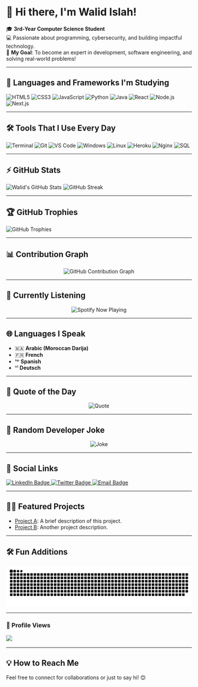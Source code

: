 # 👋 Hi there, I'm Walid Islah!

🎓 **3rd-Year Computer Science Student**  
💻 Passionate about programming, cybersecurity, and building impactful technology.  
🌟 **My Goal**: To become an expert in development, software engineering, and solving real-world problems!

---

## 🚀 Languages and Frameworks I'm Studying
<p align="left">
  <img src="https://img.icons8.com/color/48/html-5--v1.png" alt="HTML5" width="40" height="40"/>
  <img src="https://img.icons8.com/color/48/css3.png" alt="CSS3" width="40" height="40"/>
  <img src="https://img.icons8.com/color/48/javascript--v1.png" alt="JavaScript" width="40" height="40"/>
  <img src="https://img.icons8.com/color/48/python--v1.png" alt="Python" width="40" height="40"/>
  <img src="https://img.icons8.com/color/48/java-coffee-cup-logo--v1.png" alt="Java" width="40" height="40"/>
  <img src="https://img.icons8.com/color/48/react-native.png" alt="React" width="40" height="40"/>
  <img src="https://img.icons8.com/color/48/nodejs.png" alt="Node.js" width="40" height="40"/>
  <img src="https://img.icons8.com/color/48/nextjs.png" alt="Next.js" width="40" height="40"/>
</p>

---

## 🛠️ Tools That I Use Every Day
<p align="left">
  <img src="https://img.icons8.com/ios-filled/50/console.png" alt="Terminal" width="40" height="40"/>
  <img src="https://img.icons8.com/color/48/git.png" alt="Git" width="40" height="40"/>
  <img src="https://img.icons8.com/color/48/visual-studio-code-2019.png" alt="VS Code" width="40" height="40"/>
  <img src="https://img.icons8.com/color/48/windows-10.png" alt="Windows" width="40" height="40"/>
  <img src="https://img.icons8.com/color/48/linux.png" alt="Linux" width="40" height="40"/>
  <img src="https://img.icons8.com/color/48/heroku.png" alt="Heroku" width="40" height="40"/>
  <img src="https://img.icons8.com/color/48/nginx.png" alt="Nginx" width="40" height="40"/>
  <img src="https://img.icons8.com/color/48/sql.png" alt="SQL" width="40" height="40"/>
</p>

---

## ⚡ GitHub Stats
<p align="left">
  <img src="https://github-readme-stats.vercel.app/api?username=KASPAROV2005&show_icons=true&theme=tokyonight" alt="Walid's GitHub Stats" />
  <img src="https://github-readme-streak-stats.herokuapp.com/?user=KASPAROV2005&theme=tokyonight" alt="GitHub Streak" />
</p>

---

## 🏆 GitHub Trophies
<p align="left">
  <img src="https://github-profile-trophy.vercel.app/?username=KASPAROV2005&theme=gruvbox&no-frame=true" alt="GitHub Trophies" />
</p>

---

## 📊 Contribution Graph
<p align="center">
  <img src="https://github-readme-activity-graph.cyclic.app/graph?username=KASPAROV2005&theme=react-dark" alt="GitHub Contribution Graph" />
</p>

---

## 🎵 Currently Listening
<p align="center">
  <img src="https://novatorem.vercel.app/api/spotify" alt="Spotify Now Playing" />
</p>

---

## 🌐 Languages I Speak
- 🇲🇦 **Arabic (Moroccan Darija)**  
- 🇫🇷 **French**  
- ˢᵖ **Spanish**
- ⁿˡ **Deutsch**

---

## 🌟 Quote of the Day
<p align="center">
  <img src="https://quotes-github-readme.vercel.app/api?type=horizontal&theme=radical" alt="Quote" />
</p>

---

## 🤣 Random Developer Joke
<p align="center">
  <img src="https://readme-jokes.vercel.app/api" alt="Joke" />
</p>

---

## 🔗 Social Links
<p align="left">
  <a href="https://www.linkedin.com/in/walidislah/">
    <img src="https://img.shields.io/badge/LinkedIn-Walid-blue?logo=linkedin&style=flat-square" alt="LinkedIn Badge" />
  </a>
  <a href="https://twitter.com/yourusername">
    <img src="https://img.shields.io/badge/Twitter-@yourusername-blue?logo=twitter&style=flat-square" alt="Twitter Badge" />
  </a>
  <a href="mailto:walidislah2005@gmail.com">
    <img src="https://img.shields.io/badge/Email-Contact-red?logo=gmail&style=flat-square" alt="Email Badge" />
  </a>
</p>

---

## 🧑‍💻 Featured Projects
- [Project A](https://github.com/username/project-a): A brief description of this project.  
- [Project B](https://github.com/username/project-b): Another project description.

---

## 🛠️ Fun Additions
<p align="center">
  <img src="https://github.com/Platane/snk/raw/output/github-contribution-grid-snake.svg" alt="Contribution Snake Animation" />
</p>

---

### 📜 Profile Views
![](https://komarev.com/ghpvc/?username=KASPAROV2005&color=blue&style=flat-square)

---

## 💡 How to Reach Me
Feel free to connect for collaborations or just to say hi! 😊
